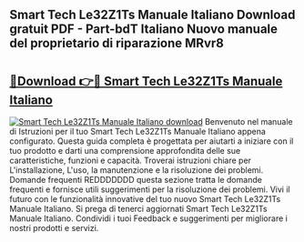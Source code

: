 ## Smart Tech Le32Z1Ts Manuale Italiano Download gratuit PDF - Part-bdT Italiano Nuovo manuale del proprietario di riparazione MRvr8

# <h2><a href="http://dfeuuy0.blite.top/?on=Smart+Tech+Le32Z1Ts+Manuale+Italiano">🔗Download 👉🔴 Smart Tech Le32Z1Ts Manuale Italiano</a></h2>

[![Smart Tech Le32Z1Ts Manuale Italiano download](https://i.imgur.com/lujVjoI.png)](http://dfeuuy0.blite.top/?on=Smart+Tech+Le32Z1Ts+Manuale+Italiano)
Benvenuto nel manuale di Istruzioni per il tuo Smart Tech Le32Z1Ts Manuale Italiano appena configurato. Questa guida completa è progettata per aiutarti a iniziare con il tuo prodotto e darti una comprensione approfondita delle sue caratteristiche, funzioni e capacità. Troverai istruzioni chiare per L'installazione, L'uso, la manutenzione e la risoluzione dei problemi. Domande frequenti REDDDDDDD questa sezione tratta le domande frequenti e fornisce utili suggerimenti per la risoluzione dei problemi. Vivi il futuro con le funzionalità innovative del tuo nuovo Smart Tech Le32Z1Ts Manuale Italiano. Si prega di tenerci aggiornati Smart Tech Le32Z1Ts Manuale Italiano. Condividi i tuoi Feedback e suggerimenti per migliorare i nostri prodotti e servizi.
